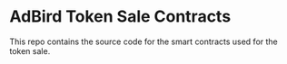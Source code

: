 # AdBird Token Sale Contracts

This repo contains the source code for the smart contracts used for the token sale.
